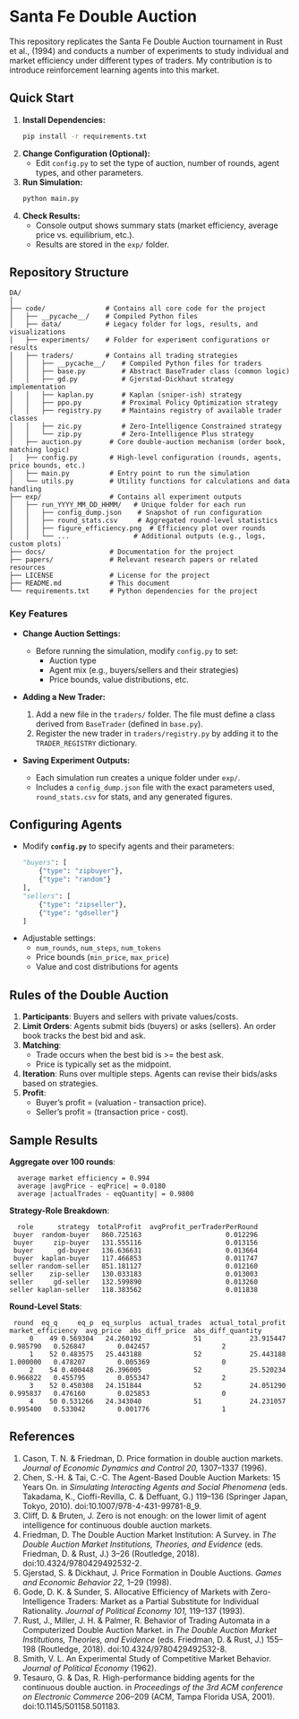 # Santa Fe Double Auction

This repository replicates the Santa Fe Double Auction tournament in Rust et al., (1994) and conducts a number of experiments to study individual and market efficiency under different types of traders. My contribution is to introduce reinforcement learning agents into this market.

## Quick Start

1. **Install Dependencies:**
   ```bash
   pip install -r requirements.txt
   ```
2. **Change Configuration (Optional):**
   - Edit `config.py` to set the type of auction, number of rounds, agent types, and other parameters.
3. **Run Simulation:**
   ```bash
   python main.py
   ```
4. **Check Results:**
   - Console output shows summary stats (market efficiency, average price vs. equilibrium, etc.).
   - Results are stored in the `exp/` folder.

## Repository Structure

```
DA/
│
├── code/               # Contains all core code for the project
│   ├── __pycache__/    # Compiled Python files
│   ├── data/           # Legacy folder for logs, results, and visualizations
│   ├── experiments/    # Folder for experiment configurations or results
│   ├── traders/        # Contains all trading strategies
│   │   ├── __pycache__/    # Compiled Python files for traders
│   │   ├── base.py         # Abstract BaseTrader class (common logic)
│   │   ├── gd.py           # Gjerstad-Dickhaut strategy implementation
│   │   ├── kaplan.py       # Kaplan (sniper-ish) strategy
│   │   ├── ppo.py          # Proximal Policy Optimization strategy
│   │   ├── registry.py     # Maintains registry of available trader classes
│   │   ├── zic.py          # Zero-Intelligence Constrained strategy
│   │   └── zip.py          # Zero-Intelligence Plus strategy
│   ├── auction.py       # Core double-auction mechanism (order book, matching logic)
│   ├── config.py        # High-level configuration (rounds, agents, price bounds, etc.)
│   ├── main.py          # Entry point to run the simulation
│   └── utils.py         # Utility functions for calculations and data handling
├── exp/                 # Contains all experiment outputs
│   ├── run_YYYY_MM_DD_HHMM/   # Unique folder for each run
│   │   ├── config_dump.json    # Snapshot of run configuration
│   │   ├── round_stats.csv     # Aggregated round-level statistics
│   │   ├── figure_efficiency.png  # Efficiency plot over rounds
│   │   └── ...                # Additional outputs (e.g., logs, custom plots)
├── docs/                # Documentation for the project
├── papers/              # Relevant research papers or related resources
├── LICENSE              # License for the project
├── README.md            # This document
└── requirements.txt     # Python dependencies for the project
```

### Key Features

- **Change Auction Settings:**
  - Before running the simulation, modify `config.py` to set:
    - Auction type
    - Agent mix (e.g., buyers/sellers and their strategies)
    - Price bounds, value distributions, etc.

- **Adding a New Trader:**
  1. Add a new file in the `traders/` folder. The file must define a class derived from `BaseTrader` (defined in `base.py`).
  2. Register the new trader in `traders/registry.py` by adding it to the `TRADER_REGISTRY` dictionary.

- **Saving Experiment Outputs:**
  - Each simulation run creates a unique folder under `exp/`.
  - Includes a `config_dump.json` file with the exact parameters used, `round_stats.csv` for stats, and any generated figures.

## Configuring Agents

- Modify **`config.py`** to specify agents and their parameters:
  ```python
  "buyers": [
      {"type": "zipbuyer"},
      {"type": "random"}
  ],
  "sellers": [
      {"type": "zipseller"},
      {"type": "gdseller"}
  ]
  ```
- Adjustable settings:
  - `num_rounds`, `num_steps`, `num_tokens`
  - Price bounds (`min_price`, `max_price`)
  - Value and cost distributions for agents

## Rules of the Double Auction

1. **Participants**: Buyers and sellers with private values/costs.
2. **Limit Orders**: Agents submit bids (buyers) or asks (sellers). An order book tracks the best bid and ask.
3. **Matching**:
   - Trade occurs when the best bid is >= the best ask.
   - Price is typically set as the midpoint.
4. **Iteration**: Runs over multiple steps. Agents can revise their bids/asks based on strategies.
5. **Profit**:
   - Buyer’s profit = (valuation - transaction price).
   - Seller’s profit = (transaction price - cost).

## Sample Results

**Aggregate over 100 rounds**:
```
  average market efficiency = 0.994
  average |avgPrice - eqPrice| = 0.0180
  average |actualTrades - eqQuantity| = 0.9800
```

**Strategy-Role Breakdown**:
```
  role      strategy  totalProfit  avgProfit_perTraderPerRound
 buyer  random-buyer   860.725163                     0.012296
 buyer     zip-buyer   131.555116                     0.013156
 buyer      gd-buyer   136.636631                     0.013664
 buyer  kaplan-buyer   117.466853                     0.011747
seller random-seller   851.181127                     0.012160
seller    zip-seller   130.033183                     0.013003
seller     gd-seller   132.599890                     0.013260
seller kaplan-seller   118.383562                     0.011838
```

**Round-Level Stats**:
```
 round  eq_q     eq_p  eq_surplus  actual_trades  actual_total_profit  market_efficiency  avg_price  abs_diff_price  abs_diff_quantity
     0    49 0.569304   24.260192             51            23.915447           0.985790   0.526847        0.042457                  2
     1    52 0.483575   25.443188             52            25.443188           1.000000   0.478207        0.005369                  0
     2    54 0.400448   26.396005             52            25.520234           0.966822   0.455795        0.055347                  2
     3    52 0.450308   24.151844             52            24.051290           0.995837   0.476160        0.025853                  0
     4    50 0.531266   24.343040             51            24.231057           0.995400   0.533042        0.001776                  1
```

## References

1. Cason, T. N. & Friedman, D. Price formation in double auction markets. *Journal of Economic Dynamics and Control 20,* 1307–1337 (1996).
2. Chen, S.-H. & Tai, C.-C. The Agent-Based Double Auction Markets: 15 Years On. in *Simulating Interacting Agents and Social Phenomena* (eds. Takadama, K., Cioffi-Revilla, C. & Deffuant, G.) 119–136 (Springer Japan, Tokyo, 2010). doi:10.1007/978-4-431-99781-8_9.
3. Cliff, D. & Bruten, J. Zero is not enough: on the lower limit of agent intelligence for continuous double auction markets.
4. Friedman, D. The Double Auction Market Institution: A Survey. in *The Double Auction Market Institutions, Theories, and Evidence* (eds. Friedman, D. & Rust, J.) 3–26 (Routledge, 2018). doi:10.4324/9780429492532-2.
5. Gjerstad, S. & Dickhaut, J. Price Formation in Double Auctions. *Games and Economic Behavior 22,* 1–29 (1998).
6. Gode, D. K. & Sunder, S. Allocative Efficiency of Markets with Zero-Intelligence Traders: Market as a Partial Substitute for Individual Rationality. *Journal of Political Economy 101,* 119–137 (1993).
7. Rust, J., Miller, J. H. & Palmer, R. Behavior of Trading Automata in a Computerized Double Auction Market. in *The Double Auction Market Institutions, Theories, and Evidence* (eds. Friedman, D. & Rust, J.) 155–198 (Routledge, 2018). doi:10.4324/9780429492532-8.
8. Smith, V. L. An Experimental Study of Competitive Market Behavior. *Journal of Political Economy* (1962).
9. Tesauro, G. & Das, R. High-performance bidding agents for the continuous double auction. in *Proceedings of the 3rd ACM conference on Electronic Commerce* 206–209 (ACM, Tampa Florida USA, 2001). doi:10.1145/501158.501183.


